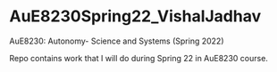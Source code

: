 # AuE8230Spring22_VishalJadhav
AuE8230: Autonomy- Science and Systems (Spring 2022)

Repo contains work that I will do during Spring 22 in AuE8230 course.
